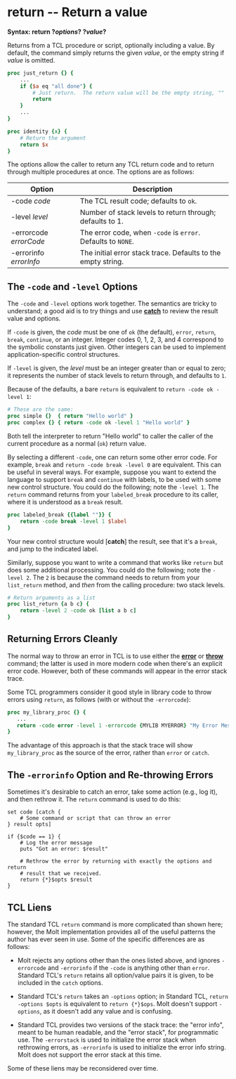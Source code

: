 # return -- Return a value

**Syntax: return ?*options*? ?*value*?**

Returns from a TCL procedure or script, optionally including a value.  By default, the
command simply returns the given *value*, or the empty string if *value* is omitted.  

```tcl
proc just_return {} {
    ...
    if {$a eq "all done"} {
        # Just return.  The return value will be the empty string, ""
        return
    }
    ...
}

proc identity {x} {
    # Return the argument
    return $x
}
```

The options allow the caller to return any TCL return code and to return through multiple
procedures at once.  The options are as follows:

| Option                 | Description                                                  |
| ---------------------- | ------------------------------------------------------------ |
| -code *code*           | The TCL result code; defaults to `ok`.                       |
| -level *level*         | Number of stack levels to return through; defaults to 1.     |
| -errorcode *errorCode* | The error code, when `-code` is `error`. Defaults to `NONE`. |
| -errorinfo *errorInfo* | The initial error stack trace. Defaults to the empty string. |

## The `-code` and `-level` Options

The `-code` and `-level` options work together.  The semantics are tricky to understand; a good
aid is to try things and use [**catch**](catch.md) to review the result value and options.

If `-code` is given, the *code* must be one of `ok` (the default), `error`, `return`, `break`,
`continue`, or an integer. Integer codes 0, 1, 2, 3, and 4 correspond to the symbolic constants
just given.  Other integers can be used to implement application-specific control structures.

If `-level` is given, the *level* must be an integer greater than or equal to zero; it represents
the number of stack levels to return through, and defaults to `1`.

Because of the defaults, a bare `return` is equivalent to `return -code ok -level 1`:

```tcl
# These are the same:
proc simple {}  { return "Hello world" }
proc complex {} { return -code ok -level 1 "Hello world" }
```

Both tell the interpreter to return "Hello world" to caller the caller of the current procedure
as a normal (`ok`) return value.  

By selecting a different `-code`, one can return some other error code.  For example,
`break` and `return -code break -level 0` are equivalent.  This can be useful in several ways. For
example, suppose you want to extend the language to support `break` and `continue` with labels,
to be used with some new control structure.  You could do the following; note the `-level 1`.  The
`return` command returns from your `labeled_break` procedure to its caller, where it is understood
as a `break` result.

```tcl
proc labeled_break {{label ""}} {
    return -code break -level 1 $label
}
```

Your new control structure would [**catch**] the result, see that it's a `break`, and jump to
the indicated label.

Similarly, suppose you want to write a command that works like `return` but does some additional
processing. You could do the following; note the `-level 2`.  The `2` is because the command needs
to return from your `list_return` method, and *then* from the calling procedure: two stack levels.

```tcl
# Return arguments as a list
proc list_return {a b c} {
    return -level 2 -code ok [list a b c]
}
```

## Returning Errors Cleanly

The normal way to throw an error in TCL is to use either the [**error**](error.md) or
[**throw**](throw.md) command; the latter is used in more modern code when there's an explicit
error code.  However, both of these commands will appear in the error stack trace.

Some TCL programmers consider it good style in library code to throw errors using `return`, as
follows (with or without the `-errorcode`):

```tcl
proc my_library_proc {} {
   ...
   return -code error -level 1 -errorcode {MYLIB MYERROR} "My Error Message"
}
```

The advantage of this approach is that the stack trace will show `my_library_proc` as the source
of the error, rather than `error` or `catch`.  

## The `-errorinfo` Option and Re-throwing Errors

Sometimes it's desirable to catch an error, take some action (e.g., log it), and then rethrow
it.  The `return` command is used to do this:

```
set code [catch {
    # Some command or script that can throw an error
} result opts]

if {$code == 1} {
    # Log the error message
    puts "Got an error: $result"

    # Rethrow the error by returning with exactly the options and return
    # result that we received.
    return {*}$opts $result
}
```

## TCL Liens

The standard TCL `return` command is more complicated than shown here; however, the Molt
implementation provides all of the useful patterns the author has ever seen in use.  Some of the
specific differences are as follows:

* Molt rejects any options other than the ones listed above, and ignores `-errorcode` and
  `-errorinfo` if the `-code` is anything other than `error`.  Standard TCL's `return` retains all
  option/value pairs it is given, to be included in the `catch` options.

* Standard TCL's `return` takes an `-options` option; in Standard TCL, `return -options $opts`
  is equivalent to `return {*}$ops`.  Molt doesn't support `-options`, as it doesn't add any
  value and is confusing.

* Standard TCL provides two versions of the stack trace: the "error info", meant to be human
  readable, and the "error stack", for programmatic use.  The `-errorstack` is used to
  initialize the error stack when rethrowing errors, as `-errorinfo` is used to initialize the
  error info string.  Molt does not support the error stack at this time.

Some of these liens may be reconsidered over time.
